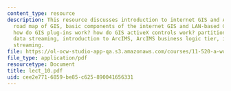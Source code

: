 ```yaml
---
content_type: resource
description: This resource discusses introduction to internet GIS and ArcIMS, the
  road map of GIS, basic components of the internet GIS and LAN-based GIS programs,
  how do GIS plug-ins work? how do GIS activeX controls work? partition point for
  data streaming, introduction to ArcIMS, ArcIMS business logic tier, internet feature
  streaming.
file: https://ol-ocw-studio-app-qa.s3.amazonaws.com/courses/11-520-a-workshop-on-geographic-information-systems-fall-2005/cee2e7716859be85c625890041656331_lect_10.pdf
file_type: application/pdf
resourcetype: Document
title: lect_10.pdf
uid: cee2e771-6859-be85-c625-890041656331
---
```

